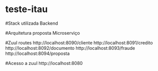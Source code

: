 # teste-itau

#Stack utilizada
Backend

#Arquitetura proposta
Microserviço

#Zuul routes
http://localhost:8090/cliente
http://localhost:8091/credito
http://localhost:8092/documento
http://localhost:8093/fraude
http://localhost:8094/proposta

#Acesso a zuul
http://localhost:8080
